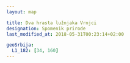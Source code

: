 ```yaml
---
layout: map

title: Dva hrasta lužnjaka Vrnjci
designation: Spomenik prirode
last_modified_at: 2018-05-31T00:23:14+02:00

geoSrbija:
  L1_182: [34, 160]
---
```

